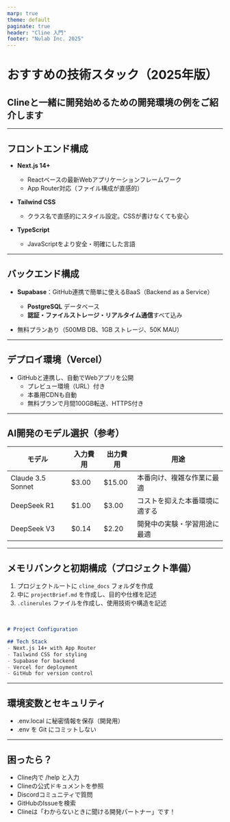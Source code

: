 ```yaml
---
marp: true
theme: default
paginate: true
header: "Cline 入門"
footer: "Nulab Inc. 2025"
---
```


# おすすめの技術スタック（2025年版）

## Clineと一緒に開発始めるための開発環境の例をご紹介します

---

## フロントエンド構成

- **Next.js 14+**  
  - Reactベースの最新Webアプリケーションフレームワーク
  - App Router対応（ファイル構成が直感的）

- **Tailwind CSS**  
  - クラス名で直感的にスタイル設定。CSSが書けなくても安心

- **TypeScript**  
  - JavaScriptをより安全・明確にした言語

---

## バックエンド構成

- **Supabase**：GitHub連携で簡単に使えるBaaS（Backend as a Service）
  - **PostgreSQL** データベース
  - **認証・ファイルストレージ・リアルタイム通信**すべて込み

- 無料プランあり（500MB DB、1GB ストレージ、50K MAU）

---

## デプロイ環境（Vercel）

- GitHubと連携し、自動でWebアプリを公開
  - プレビュー環境（URL）付き
  - 本番用CDNも自動
  - 無料プランで月間100GB転送、HTTPS付き

---

## AI開発のモデル選択（参考）

| モデル             | 入力費用 | 出力費用 | 用途                              |
|------------------|---------|---------|----------------------------------|
| Claude 3.5 Sonnet | $3.00   | $15.00  | 本番向け、複雑な作業に最適        |
| DeepSeek R1      | $1.00   | $3.00   | コストを抑えた本番環境に適する    |
| DeepSeek V3      | $0.14   | $2.20   | 開発中の実験・学習用途に最適      |

---

## メモリバンクと初期構成（プロジェクト準備）

1. プロジェクトルートに `cline_docs` フォルダを作成
2. 中に `projectBrief.md` を作成し、目的や仕様を記述
3. `.clinerules` ファイルを作成し、使用技術や構造を記述

&nbsp;

```markdown
# Project Configuration

## Tech Stack
- Next.js 14+ with App Router
- Tailwind CSS for styling
- Supabase for backend
- Vercel for deployment
- GitHub for version control
```

---

## 環境変数とセキュリティ

- .env.local に秘密情報を保存（開発用）
- .env を Git にコミットしない

---

## 困ったら？
- Cline内で /help と入力
- Clineの公式ドキュメントを参照
- Discordコミュニティで質問
- GitHubのIssueを検索
- Clineは「わからないときに聞ける開発パートナー」です！
